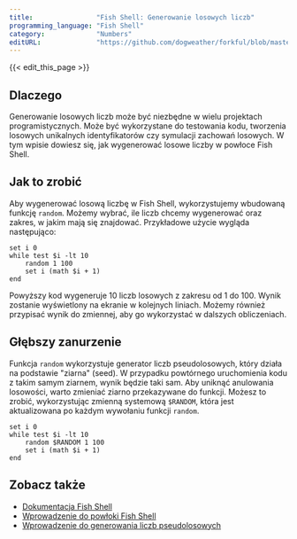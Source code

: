 ```yaml
---
title:                "Fish Shell: Generowanie losowych liczb"
programming_language: "Fish Shell"
category:             "Numbers"
editURL:              "https://github.com/dogweather/forkful/blob/master/content/pl/fish-shell/generating-random-numbers.md"
---
```


{{< edit_this_page >}}

## Dlaczego

Generowanie losowych liczb może być niezbędne w wielu projektach programistycznych. Może być wykorzystane do testowania kodu, tworzenia losowych unikalnych identyfikatorów czy symulacji zachowań losowych. W tym wpisie dowiesz się, jak wygenerować losowe liczby w powłoce Fish Shell.

## Jak to zrobić

Aby wygenerować losową liczbę w Fish Shell, wykorzystujemy wbudowaną funkcję `random`. Możemy wybrać, ile liczb chcemy wygenerować oraz zakres, w jakim mają się znajdować. Przykładowe użycie wygląda następująco:

```Fish Shell
set i 0
while test $i -lt 10
    random 1 100
    set i (math $i + 1)
end
```

Powyższy kod wygeneruje 10 liczb losowych z zakresu od 1 do 100. Wynik zostanie wyświetlony na ekranie w kolejnych liniach. Możemy również przypisać wynik do zmiennej, aby go wykorzystać w dalszych obliczeniach.

## Głębszy zanurzenie

Funkcja `random` wykorzystuje generator liczb pseudolosowych, który działa na podstawie "ziarna" (seed). W przypadku powtórnego uruchomienia kodu z takim samym ziarnem, wynik będzie taki sam. Aby uniknąć anulowania losowości, warto zmieniać ziarno przekazywane do funkcji. Możesz to zrobić, wykorzystując zmienną systemową `$RANDOM`, która jest aktualizowana po każdym wywołaniu funkcji `random`.

```Fish Shell
set i 0
while test $i -lt 10
    random $RANDOM 1 100
    set i (math $i + 1)
end
```

## Zobacz także

- [Dokumentacja Fish Shell](https://fishshell.com/docs/current/cmds/random.html)
- [Wprowadzenie do powłoki Fish Shell](https://fishshell.com/docs/current/tutorial.html)
- [Wprowadzenie do generowania liczb pseudolosowych](https://pl.wikipedia.org/wiki/Generator_liczb_pseudolosowych)